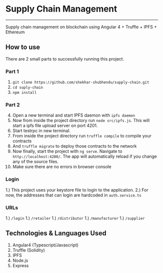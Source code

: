 # Supply Chain Management
	
 	
 ------------------------		

Supply chain management on blockchain using Angular 4 + Truffle + IPFS + Ethereum


## How to use
There are 2 small parts to successfully running this project.

### Part 1

1. `git clone https://github.com/shekhar-shubhendu/supply-chain.git`
2. `cd suply-chain`
3. `npm install`

### Part 2

4. Open a new terminal and start IPFS daemon with `ipfs daemon`
5. Now from inside the project directory run `node src/ipfs.js`. This will start a ipfs file upload server on port 4201.
6. Start testrpc in new terminal.
7. From inside the project directory run `truffle compile` to compile your contracts
8. And `truffle migrate` to deploy those contracts to the network
9. Now finally, start the project with `ng serve`. Navigate to `http://localhost:4200/`. The app will automatically reload if you change any of the source files.
10. Make sure there are no errors in browser console

### Login

1.) This project uses your keystore file to login to the application.
2.) For now, the addresses that can login are hardcoded in `auth.service.ts`

### URLs

1.) `/login`
1.) `/retailer`
1.) `/distributor`
1.) `/manufacturer`
1.) `/supplier`


## Technologies & Languages Used
1. Angular4 (Typescript/Javascript)
2. Truffle (Solidity)
3. IPFS
4. Node.js
5. Express
